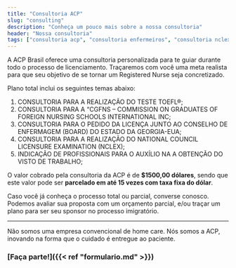 ```yaml
---
title: "Consultoria ACP"
slug: "consulting"
description: "Conheça um pouco mais sobre a nossa consultoria"
header: "Nossa consultoria"
tags: ["consultoria acp", "consultoria enfermeiros", "consultoria nclex", "consultoria validação de diploma"]
---
```


A ACP Brasil oferece uma consultoria personalizada para te guiar durante todo o processo de licenciamento. Traçaremos com você uma meta realista para que seu objetivo de se tornar um Registered Nurse seja concretizado.

Plano total inclui os seguintes temas abaixo:

1. CONSULTORIA PARA A REALIZAÇÃO DO TESTE TOEFL&reg;;
2. CONSULTORIA PARA A “CGFNS – COMMISSION ON GRADUATES OF FOREIGN NURSING SCHOOLS INTERNATIONAL INC;
3. CONSULTORIA PARA O PEDIDO DA LICENÇA JUNTO AO CONSELHO DE ENFERMAGEM (BOARD) DO ESTADO DA GEORGIA-EUA;
4. CONSULTORIA PARA A REALIZAÇÃO DO NATIONAL COUNCIL LICENSURE EXAMINATION (NCLEX);
5. INDICAÇÃO DE PROFISSIONAIS PARA O AUXÍLIO NA A OBTENÇÃO DO VISTO DE TRABALHO;

O valor cobrado pela consultoria da ACP é de **$1500,00 dólares**, sendo que este valor pode ser **parcelado em até 15 vezes com taxa fixa do dólar**.

Caso você já conheça o processo total ou parcial, converse conosco. Podemos avaliar sua proposta com um orçamento parcial, e/ou traçar um plano para ser seu sponsor no processo imigratório.

<!-- markdownlint-disable MD033 -->
<div class="row">
  <hr class="acp-hr variation-2 margin-lg-top">
</div>
<p class="bold">Não somos uma empresa convencional de home care. Nós somos a ACP, inovando na forma que o cuidado é entregue ao paciente.</p>
<!-- markdownlint-enable MD033 -->

### [Faça parte!]({{< ref "formulario.md" >}})

